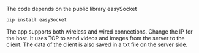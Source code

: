 The code depends on the public library easySocket
```python
pip install easySocket
```
The app supports both wireless and wired connections.
Change the IP for the host.
It uses TCP to send videos and images from the server to the client.
The data of the client is also saved in a txt file on the server side.